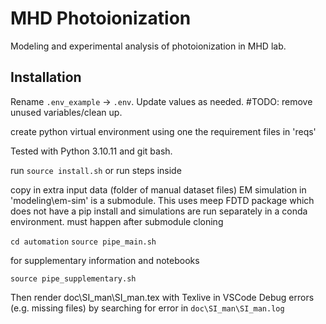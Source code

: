 # MHD Photoionization

Modeling and experimental analysis of photoionization in MHD lab. 

## Installation 

Rename `.env_example` -> `.env`. Update values as needed.  #TODO: remove unused variables/clean up. 

create python virtual environment using one the requirement files in 'reqs'

Tested with Python 3.10.11 and git bash. 

run `source install.sh` or run steps inside

copy in extra input data (folder of manual dataset files)
    EM simulation in 'modeling\em-sim' is a submodule. This uses meep FDTD package which does not have a pip install and simulations are run separately in a conda environment. 
    must happen after submodule cloning
    

`cd automation`
`source pipe_main.sh`

for supplementary information and notebooks

`source pipe_supplementary.sh`

Then render doc\SI_man\SI_man.tex with Texlive in VSCode
    Debug errors (e.g. missing files) by searching for error in  `doc\SI_man\SI_man.log`


